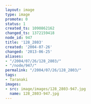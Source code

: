 ```yaml
---
layout: image
type: image
promote: 0
status: 1
created_ts: 1090862162
changed_ts: 1372159418
node_id: 947
title: '128_2803'
created: '2004-07-26'
changed: '2013-06-25'
aliases:
- "/2004/07/26/128_2803/"
- "/node/947/"
permalink: "/2004/07/26/128_2803/"
tags:
- Taranaki
images:
- src: image/images/128_2803-947.jpg
  name: 128_2803-947.jpg
---
```


